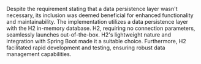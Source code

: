 Despite the requirement stating that a data persistence layer wasn't necessary,
its inclusion was deemed beneficial for enhanced functionality and maintainability.
The implementation utilizes a data persistence layer with the H2 in-memory database.
H2, requiring no connection parameters, seamlessly launches out-of-the-box.
H2's lightweight nature and integration with Spring Boot made it a suitable choice. 
Furthermore, H2 facilitated rapid development and testing, ensuring robust data management capabilities.